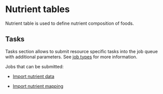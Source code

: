 # Nutrient tables

Nutrient table is used to define nutrient composition of foods.

## Tasks

Tasks section allows to submit resource specific tasks into the job queue with additional parameters. See [job types](/admin/system/job-types) for more information.

Jobs that can be submitted:

- [Import nutrient data](/admin/system/job-types.html#nutrienttabledataimport)

- [Import nutrient mapping](/admin/system/job-types.html#nutrienttablemappingimport)
